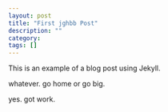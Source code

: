 ```yaml
---
layout: post
title: "First jghbb Post"
description: ""
category: 
tags: []
---
```


This is an example of a blog post using Jekyll. 

whatever.  go home or go big.

yes. got work.